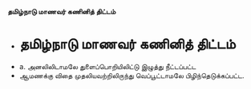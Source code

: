 **தமிழ்நாடு மாணவர் கணினித் திட்டம்**
- # தமிழ்நாடு மாணவர் கணினித் திட்டம்
- a. அனலிலிடாமலே துளைப்பொறியிலிட்டு இழுத்து நீட்டப்பட்ட
- ஆமணக்கு விதை முதலியவற்றிலிருந்து வெப்பூட்டாமலே பிழிந்தெடுக்கப்பட்ட.

